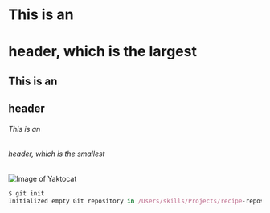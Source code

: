 # This is an <h1> header, which is the largest
## This is an <h2> header
###### This is an <h6> header, which is the smallest
  
  ![Image of Yaktocat](https://octodex.github.com/images/yaktocat.png)
  
  ``` javascript
$ git init
Initialized empty Git repository in /Users/skills/Projects/recipe-repository/.git/
```
